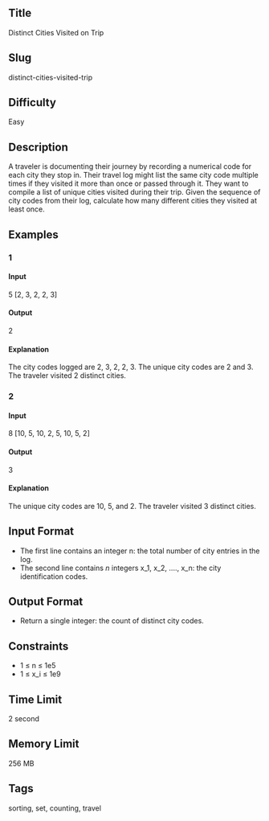 ## Title

Distinct Cities Visited on Trip

## Slug

distinct-cities-visited-trip

## Difficulty

Easy

## Description

A traveler is documenting their journey by recording a numerical code for each city they stop in. Their travel log might list the same city code multiple times if they visited it more than once or passed through it. They want to compile a list of unique cities visited during their trip. Given the sequence of city codes from their log, calculate how many different cities they visited at least once.

## Examples

### 1

#### Input

5
[2, 3, 2, 2, 3]

#### Output

2

#### Explanation

The city codes logged are 2, 3, 2, 2, 3. The unique city codes are 2 and 3. The traveler visited 2 distinct cities.

### 2

#### Input

8
[10, 5, 10, 2, 5, 10, 5, 2]

#### Output

3

#### Explanation

The unique city codes are 10, 5, and 2. The traveler visited 3 distinct cities.

## Input Format

- The first line contains an integer n: the total number of city entries in the log.
- The second line contains $n$ integers x_1, x_2, ...., x_n: the city identification codes.

## Output Format

- Return a single integer: the count of distinct city codes.

## Constraints

- 1 ≤ n ≤ 1e5
- 1 ≤ x_i ≤ 1e9

## Time Limit

2 second

## Memory Limit

256 MB

## Tags

sorting, set, counting, travel